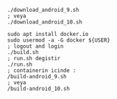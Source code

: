     ./download_android_9.sh
    ; veya
    ./download_android_10.sh

    sudo apt install docker.io
    sudo usermod -a -G docker ${USER}
    ; logout and login
    ./build.sh
    ; run.sh degistir
    ./run.sh
    ; containerin icinde :
    /build-android_9.sh
    ; veya
    /build-android_10.sh

